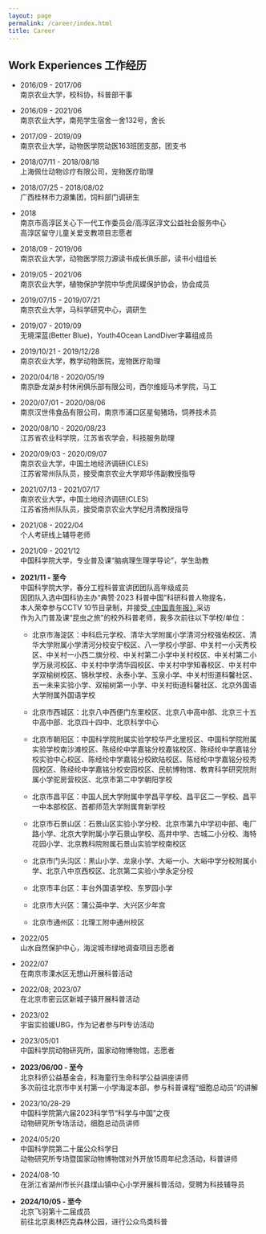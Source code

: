 ```yaml
---
layout: page
permalink: /career/index.html
title: Career
---
```


## Work Experiences 工作经历

- 2016/09 - 2017/06<br>南京农业大学，校科协，科普部干事

  

- 2016/09 - 2021/06<br>南京农业大学，南苑学生宿舍一舍132号，舍长

- 2017/09 - 2019/09<br>南京农业大学，动物医学院动医163班团支部，团支书

- 2018/07/11 - 2018/08/18<br>上海佩仕动物诊疗有限公司，宠物医疗助理

- 2018/07/25 - 2018/08/02<br>广西桂林市力源集团，饲料部门调研生

- 2018<br>南京市高淳区关心下一代工作委员会/高淳区淳文公益社会服务中心<br>高淳区留守儿童关爱支教项目志愿者

- 2018/09 - 2019/06<br>南京农业大学，动物医学院力源读书成长俱乐部，读书小组组长

- 2019/05 - 2021/06<br>南京农业大学，植物保护学院中华虎凤蝶保护协会，协会成员

- 2019/07/15 - 2019/07/21<br>南京农业大学，马科学研究中心，调研生

- 2019/07 - 2019/09<br>无境深蓝(Better Blue)，Youth4Ocean LandDiver字幕组成员

- 2019/10/21 - 2019/12/28<br>南京农业大学，教学动物医院，宠物医疗助理

- 2020/04/18 - 2020/05/19<br>南京卧龙湖乡村休闲俱乐部有限公司，西尔维娅马术学院，马工

- 2020/07/01 - 2020/08/06<br>南京汉世伟食品有限公司，南京市浦口区星甸猪场，饲养技术员

- 2020/08/10 - 2020/08/23<br>江苏省农业科学院，江苏省农学会，科技服务助理

- 2020/09/03 - 2020/09/07<br>南京农业大学，中国土地经济调研(CLES)<br>江苏省常州队队员，接受南京农业大学郑华伟副教授指导

- 2021/07/13 - 2021/07/17<br>南京农业大学，中国土地经济调研(CLES)<br>江苏省扬州队队员，接受南京农业大学纪月清教授指导

- 2021/08 - 2022/04<br>个人考研线上辅导老师

- 2021/09 - 2021/12<br>中国科学院大学，专业普及课“脑病理生理学导论”，学生助教

- **2021/11 - 至今**<br>中国科学院大学，春分工程科普宣讲团团队高年级成员<br>因团队入选中国科协主办“典赞·2023 科普中国”科研科普人物提名，<br>本人荣幸参与CCTV 10节目录制，并接受[《中国青年报》](http://zqb.cyol.com/html/2024-04/01/nw.D110000zgqnb_20240401_1-05.htm)采访<br>作为入门普及课“昆虫之旅”的校外科普老师，我多次前往以下学校/单位：<br>

  - 北京市海淀区：中科启元学校、清华大学附属小学清河分校强佑校区、清华大学附属小学清河分校安宁校区、八一学校小学部、中关村一小天秀校区、中关村一小西二旗分校、中关村第二小学中关村校区、中关村第二小学万泉河校区、中关村中学清华园校区、中关村中学知春校区、中关村中学双榆树校区、锦秋学校、永泰小学、玉泉小学、中关村街道科馨社区、五一未来实验小学、双榆树第一小学、中关村街道科馨社区、北京外国语大学附属外国语学校

  - 北京市西城区：北京八中西便门东里校区、北京八中高中部、北京三十五中高中部、北京四十四中、北京科学中心

  - 北京市朝阳区：中国科学院附属实验学校华严北里校区、中国科学院附属实验学校南沙滩校区、陈经纶中学嘉铭分校嘉铭校区、陈经纶中学嘉铭分校实验中心校区、陈经纶中学嘉铭分校欧陆校区、陈经纶中学嘉铭分校秀园校区、陈经纶中学嘉铭分校安园校区、民航博物馆、教育科学研究院附属小学驼房营校区、北京市第二中学朝阳学校

  - 北京市昌平区：中国人民大学附属中学昌平学校、昌平区二一学校、昌平一中本部校区、首都师范大学附属育新学校

  - 北京市石景山区：石景山区实验小学分校、北京市第九中学初中部、电厂路小学、北京大学附属小学石景山学校、高井中学、古城二小分校、海特花园小学、北京教科院附属石景山实验学校南校区

  - 北京市门头沟区：黑山小学、龙泉小学、大峪一小、大峪中学分校附属小学、北京八中京西校区、北京第二实验小学永定分校

  - 北京市丰台区：丰台外国语学校、东罗园小学

  - 北京市大兴区：蒲公英中学、大兴区少年宫

  - 北京市通州区：北理工附中通州校区

- 2022/05<br>山水自然保护中心，海淀城市绿地调查项目志愿者

- 2022/07<br>在南京市溧水区无想山开展科普活动

- 2022/08; 2023/07<br>在北京市密云区新城子镇开展科普活动

- 2023/02<br>宇宙实验媛UBG，作为记者参与PI专访活动

- 2023/05/01<br>中国科学院动物研究所，国家动物博物馆，志愿者

- **2023/06/00 - 至今**<br>北京科侨公益基金会，科海童行生命科学公益讲座讲师<br>多次前往北京市中关村第一小学海淀本部，参与科普课程“细胞总动员”的讲解

- 2023/10/28-29<br>中国科学院第六届2023科学节“科学与中国”之夜<br>动物研究所专场活动，细胞总动员讲师

- 2024/05/20<br>中国科学院第二十届公众科学日<br>动物研究所专场暨国家动物博物馆对外开放15周年纪念活动，科普讲师

- 2024/08-10<br>在浙江省湖州市长兴县煤山镇中心小学开展科普活动，受聘为科技辅导员

- **2024/10/05 - 至今**<br>北京飞羽第十二届成员<br>前往北京奥林匹克森林公园，进行公众鸟类科普
